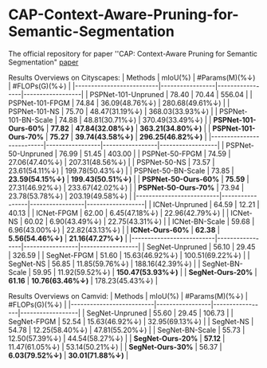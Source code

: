 # CAP-Context-Aware-Pruning-for-Semantic-Segmentation

The official repository for paper ''CAP: Context-Aware Pruning for Semantic Segmentation" [paper](https://openaccess.thecvf.com/content/WACV2021/papers/He_CAP_Context-Aware_Pruning_for_Semantic_Segmentation_WACV_2021_paper.pdf)


Results Overviews on Cityscapes:
|          Methods         |      mIoU(%)    |  #Params(M)(%&darr;) |   #FLOPs(G)(%&darr;)  | 
|--------------------------|-----------------|-----------------|------------------|
| PSPNet-101-Unpruned      |      78.40      |        70.44    |   556.04    |
| PSPNet-101-FPGM          |      74.84      |  36.09(48.76%&darr;) | 280.68(49.61%&darr;)  |
| PSPNet-101-NS            |      75.70      |  48.47(31.19%&darr;) | 368.03(33.93%&darr;)  |
| PSPNet-101-BN-Scale      |      74.88      |  48.81(30.71%&darr;) | 370.49(33.49%&darr;) |
| **PSPNet-101-Ours-60%**      |      **77.82**     |  **47.84(32.08%&darr;)** | **363.21(34.80%&darr;)**  |
| **PSPNet-101-Ours-70%**      |      **75.27**      |  **39.74(43.58%&darr;)** | **296.25(46.82%&darr;)**  |
|--------------------------|-----------------|-----------------|------------------|
| PSPNet-50-Unpruned      |      76.99      |        51.45    |  403.00    |
| PSPNet-50-FPGM          |      74.59      |  27.06(47.40%&darr;) | 207.31(48.56%&darr;)  |
| PSPNet-50-NS            |      73.57      |  23.61(54.11%&darr;) | 199.78(50.43%&darr;)  |
| PSPNet-50-BN-Scale      |      73.85      |  **23.59(54.15%&darr;)** | **199.43(50.51%&darr;)** |
| **PSPNet-50-Ours-60%**      |      **75.59**     |  27.31(46.92%&darr;) | 233.67(42.02%&darr;)  |
| **PSPNet-50-Ours-70%**      |      73.94      |  23.78(53.78%&darr;) | 203.19(49.58%&darr;)  |
|--------------------------|-----------------|-----------------|------------------|
| ICNet-Unpruned      |      64.59      |        12.21    |  40.13    |
| ICNet-FPGM          |      62.00      |  6.45(47.18%&darr;) | 22.96(42.79%&darr;)  |
| ICNet-NS            |      60.02      |  6.90(43.49%&darr;) | 22.75(43.31%&darr;)  |
| ICNet-BN-Scale      |      59.68      |  6.96(43.00%&darr;) | 22.82(43.13%&darr;) |
| **ICNet-Ours-60%**      |      **62.38**     |  **5.56(54.46%&darr;)** | **21.16(47.27%&darr;)**  |
|--------------------------|-----------------|-----------------|------------------|
| SegNet-Unpruned      |      56.10      |        29.45    |  326.59    |
| SegNet-FPGM          |      51.60      |  15.63(46.92%&darr;) | 100.51(69.22%&darr;)  |
| SegNet-NS            |      56.85      |  11.85(59.76%&darr;) | 188.16(42.39%&darr;)  |
| SegNet-BN-Scale      |      59.95      |  11.92(59.52%&darr;) | **150.47(53.93%&darr;)** |
| **SegNet-Ours-20%**      |      **61.16**     |  **10.76(63.46%&darr;)** | 178.23(45.43%&darr;)  |

Results Overviews on Camvid:
|          Methods         |      mIoU(%)    |  #Params(M)(%&darr;) |   #FLOPs(G)(%&darr;)  | 
|--------------------------|-----------------|-----------------|------------------|
| SegNet-Unpruned      |      55.60      |        29.45    |   106.73    |
| SegNet-FPGM          |      52.54      |   15.63(46.92%&darr;) | 32.95(69.13%&darr;)  |
| SegNet-NS            |      54.78      |   12.25(58.40%&darr;) | 47.81(55.20%&darr;)  |
| SegNet-BN-Scale      |      55.73      |   12.50(57.39%&darr;) | 44.54(58.27%&darr;) |
| **SegNet-Ours-20%**      |      **57.12**     |  11.47(61.05%&darr;) |  53.14(50.21%&darr;)  |
| **SegNet-Ours-30%**      |      56.37     |  **6.03(79.52%&darr;)** | **30.01(71.88%&darr;)**  |


